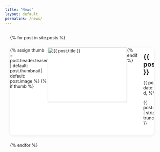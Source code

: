 ```yaml
---
title: "News"
layout: default
permalink: /news/
---
```


<div class="fla-news">
  {% for post in site.posts %}
  <article class="fla-row">
    <a href="{{ post.url | relative_url }}">
      {% assign thumb = post.header.teaser | default: post.thumbnail | default: post.image %}
      {% if thumb %}
      <div class="fla-thumb">
        <img src="{{ thumb | relative_url }}" alt="{{ post.title }}">
      </div>
      {% endif %}
      <div class="fla-info">
        <h2 class="fla-title">{{ post.title }}</h2>
        <p class="fla-meta">{{ post.date | date: "%b %-d, %Y" }}</p>
        <p class="fla-excerpt">{{ post.excerpt | strip_html | truncate: 180 }}</p>
      </div>
    </a>
  </article>
  {% endfor %}
</div>

<style>
.fla-news {
  max-width: 950px;
  margin: 2rem auto;
  padding: 0 1rem;
  display: flex;
  flex-direction: column;
  gap: 1.5rem;
}
.fla-row {
  display: flex;
  flex-direction: row;
  align-items: flex-start;
  background: #fff;
  border-radius: 12px;
  overflow: hidden;
  box-shadow: 0 2px 10px rgba(0,0,0,.08);
  transition: 0.25s;
}
.fla-row:hover {
  transform: translateY(-3px);
  box-shadow: 0 6px 14px rgba(0,0,0,.15);
}
.fla-row a {
  display: flex;
  flex: 1;
  text-decoration: none;
  color: inherit;
}
.fla-thumb {
  flex: 0 0 260px;
  height: 180px;
  overflow: hidden;
}
.fla-thumb img {
  width: 100%;
  height: 100%;
  object-fit: cover;
  transition: transform .3s ease;
}
.fla-row:hover .fla-thumb img {
  transform: scale(1.05);
}
.fla-info {
  flex: 1;
  padding: 1.1rem 1.25rem;
}
.fla-title {
  font-size: 1.3rem;
  margin: 0 0 .4rem;
  color: #222;
}
.fla-meta
